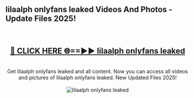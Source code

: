 <h2>lilaalph onlyfans leaked Videos And Photos - Update Files 2025!</h2>
<br>
<div align="center">
<h2><a href="https://linkcuts.com/hfmhzwbr" rel="nofollow">🔴 CLICK HERE 🌐==►► lilaalph onlyfans leaked</a></h2>
<br>
Get lilaalph onlyfans leaked and all content. Now you can access all videos and pictures of lilaalph onlyfans leaked. New Updated Files 2025!
<br>
<br>
<a href="https://linkcuts.com/hfmhzwbr" rel="nofollow" data-target="animated-image.originalLink"><img src="https://i.ibb.co.com/WyWwxjT/player-gif2.gif" alt="lilaalph onlyfans leaked" style="max-width: 100%; display: inline-block;" data-target="animated-image.originalImage"></a>
</div>
<br>